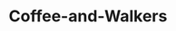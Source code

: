 ---
title: Coffee-and-Walkers
name: Coffee and Snack Box
description: The walkerslow Medicine Ball is a soothing and comforting drink known for its blend of flavors and potential health benefits. This warm beverage typically consists of a mix of hot water, steamed lemonade, honey, and Teavana Jade Citrus Mint Tea combined with Teavana Peach Tranquility Tea. 
price: $24.99
imageUrl: ["/assets/images/snackboxes/walkers/2.jpg", "/assets/images/snackboxes/walkers/1.jpg", "/assets/images/snackboxes/walkers/3.jpeg"]
tags: -product
imageAlt: "Picture of walkerslow Tea"
---